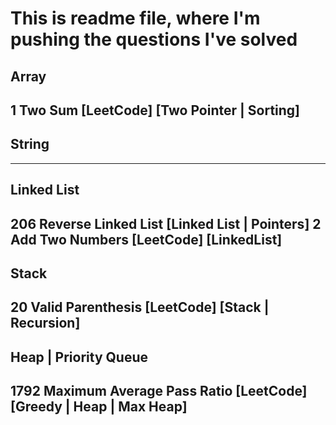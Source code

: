 # This is readme file, where I'm pushing the questions I've solved
## Array 
1      Two Sum [LeetCode] [Two Pointer | Sorting]
-----------------------------------------------------------------------------
## String 
-----------------------------------------------------------------------------
## Linked List 
206    Reverse Linked List [Linked List | Pointers]
2      Add Two Numbers [LeetCode] [LinkedList]
-----------------------------------------------------------------------------
## Stack 
20     Valid Parenthesis [LeetCode] [Stack | Recursion]
-----------------------------------------------------------------------------
## Heap | Priority Queue 
1792   Maximum Average Pass Ratio [LeetCode] [Greedy | Heap | Max Heap]
-----------------------------------------------------------------------------

